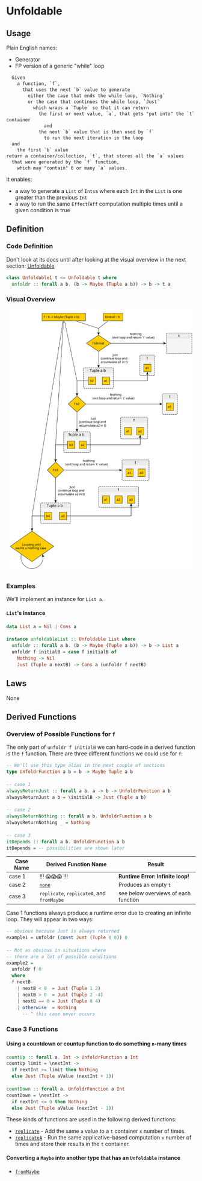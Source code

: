 # Unfoldable

## Usage

Plain English names:
- Generator
- FP version of a generic "while" loop

```
  Given
    a function, `f`,
      that uses the next `b` value to generate
        either the case that ends the while loop, `Nothing`
        or the case that continues the while loop, `Just`
          which wraps a `Tuple` so that it can return
            the first or next value, `a`, that gets "put into" the `t` container
              and
            the next `b` value that is then used by `f`
              to run the next iteration in the loop
  and
    the first `b` value
return a container/collection, `t`, that stores all the `a` values
  that were generated by the `f` function,
    which may "contain" 0 or many `a` values.
```

It enables:
- a way to generate a `List` of `Ints`s where each `Int` in the `List` is one greater than the previous `Int`
- a way to run the same `Effect`/`Aff` computation multiple times until a given condition is true

## Definition

### Code Definition

Don't look at its docs until after looking at the visual overview in the next section: [Unfoldable](https://pursuit.purescript.org/packages/purescript-unfoldable/docs/Data.Unfoldable#t:Unfoldable)

```purescript
class Unfoldable1 t <= Unfoldable t where
  unfoldr :: forall a b. (b -> Maybe (Tuple a b)) -> b -> t a
```

### Visual Overview

![unfoldable-visaulized](../assets/unfoldable-visualized.svg "Unfoldable Visualized")


### Examples

We'll implement an instance for `List a`.

#### `List`'s Instance

```purescript
data List a = Nil | Cons a

instance unfoldableList :: Unfoldable List where
  unfoldr :: forall a b. (b -> Maybe (Tuple a b)) -> b -> List a
  unfoldr f initialB = case f initialB of
    Nothing -> Nil
    Just (Tuple a nextB) -> Cons a (unfoldr f nextB)
```

## Laws

None

## Derived Functions

### Overview of Possible Functions for `f`

The only part of `unfoldr f initialB` we can hard-code in a derived function is the `f` function. There are three different functions we could use for `f`:
```purescript
-- We'll use this type alias in the next couple of sections
type UnfoldrFunction a b = b -> Maybe Tuple a b

-- case 1
alwaysReturnJust :: forall a b. a -> b -> UnfoldrFunction a b
alwaysReturnJust a b = \initialB -> Just (Tuple a b)

-- case 2
alwaysReturnNothing :: forall a b. UnfoldrFunction a b
alwaysReturnNothing _ = Nothing

-- case 3
itDepends :: forall a b. UnfoldrFunction a b
itDepends = -- possibilities are shown later
```

| Case Name | Derived Function Name | Result |
| - | - | - |
| case 1 | !!! 😱😱😱 !!! | **Runtime Error: Infinite loop!** |
| case 2 | [`none`](https://pursuit.purescript.org/packages/purescript-unfoldable/docs/Data.Unfoldable#v:none) | Produces an empty `t` |
| case 3 | `replicate`, `replicateA`, and `fromMaybe` | see below overviews of each function

Case 1 functions always produce a runtime error due to creating an infinite loop. They will appear in two ways:
```purescript
-- obvious because Just is always returned
example1 = unfoldr (const Just (Tuple 0 0)) 0

-- Not as obvious in situations where
-- there are a lot of possible conditions
example2 =
  unfoldr f 0
  where
  f nextB
    | nextB < 0  = Just (Tuple 1 2)
    | nextB > 0  = Just (Tuple 2 -4)
    | nextB == 0 = Just (Tuple 8 4)
    | otherwise  = Nothing
      -- ^ this case never occurs
```

### Case 3 Functions

#### Using a countdown or countup function to do something `n`-many times

```purescript
countUp :: forall a. Int -> UnfoldrFunction a Int
countUp limit = \nextInt ->
  if nextInt >= limit then Nothing
  else Just (Tuple aValue (nextInt + 1))

countDown :: forall a. UnfoldrFunction a Int
countDown = \nextInt ->
  if nextInt <= 0 then Nothing
  else Just (Tuple aValue (nextInt - 1))
```

These kinds of functions are used in the following derived functions:
- [`replicate`](https://pursuit.purescript.org/packages/purescript-unfoldable/docs/Data.Unfoldable#v:replicate) - Add the same `a` value to a `t` container `x` number of times.
- [`replicateA`](https://pursuit.purescript.org/packages/purescript-unfoldable/docs/Data.Unfoldable#v:replicate) - Run the same applicative-based computation `x` number of times and store their results in the `t` container.

#### Converting a `Maybe` into another type that has an `Unfoldable` instance

- [`fromMaybe`](https://pursuit.purescript.org/packages/purescript-unfoldable/docs/Data.Unfoldable#v:fromMaybe)
